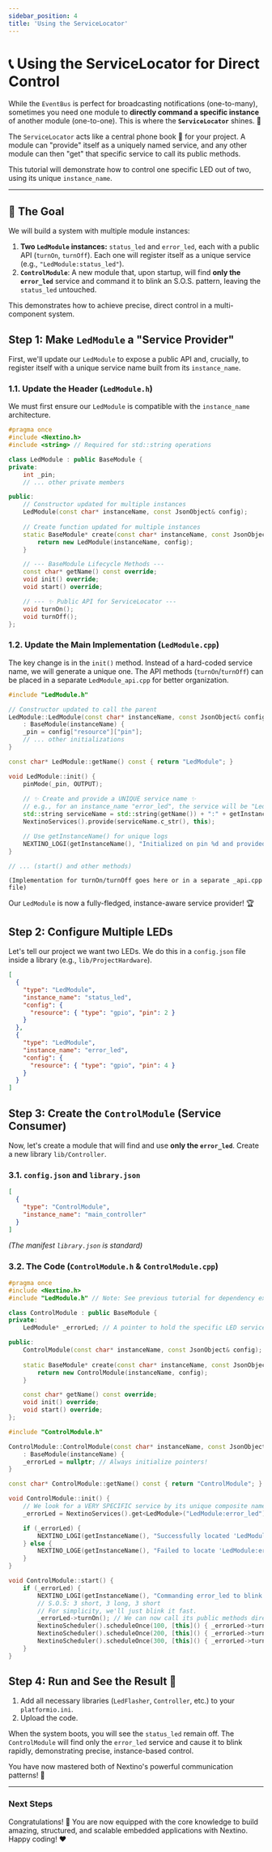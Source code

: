 ```yaml
---
sidebar_position: 4
title: 'Using the ServiceLocator'
---
```


# 📞 Using the ServiceLocator for Direct Control

While the `EventBus` is perfect for broadcasting notifications (one-to-many), sometimes you need one module to **directly command a specific instance** of another module (one-to-one). This is where the **`ServiceLocator`** shines. 🎯

The `ServiceLocator` acts like a central phone book 📖 for your project. A module can "provide" itself as a uniquely named service, and any other module can then "get" that specific service to call its public methods.

This tutorial will demonstrate how to control one specific LED out of two, using its unique `instance_name`.

---

## 🎯 The Goal

We will build a system with multiple module instances:

1. **Two `LedModule` instances:** `status_led` and `error_led`, each with a public API (`turnOn`, `turnOff`). Each one will register itself as a unique service (e.g., `"LedModule:status_led"`).
2. **`ControlModule`**: A new module that, upon startup, will find **only the `error_led`** service and command it to blink an S.O.S. pattern, leaving the `status_led` untouched.

This demonstrates how to achieve precise, direct control in a multi-component system.

## Step 1: Make `LedModule` a "Service Provider"

First, we'll update our `LedModule` to expose a public API and, crucially, to register itself with a unique service name built from its `instance_name`.

### 1.1. Update the Header (`LedModule.h`)

We must first ensure our `LedModule` is compatible with the `instance_name` architecture.

```cpp title="lib/LedFlasher/src/LedModule.h"
#pragma once
#include <Nextino.h>
#include <string> // Required for std::string operations

class LedModule : public BaseModule {
private:
    int _pin;
    // ... other private members

public:
    // Constructor updated for multiple instances
    LedModule(const char* instanceName, const JsonObject& config);
    
    // Create function updated for multiple instances
    static BaseModule* create(const char* instanceName, const JsonObject& config) {
        return new LedModule(instanceName, config);
    }

    // --- BaseModule Lifecycle Methods ---
    const char* getName() const override;
    void init() override;
    void start() override;

    // --- ✨ Public API for ServiceLocator ---
    void turnOn();
    void turnOff();
};
```

### 1.2. Update the Main Implementation (`LedModule.cpp`)

The key change is in the `init()` method. Instead of a hard-coded service name, we will generate a unique one. The API methods (`turnOn`/`turnOff`) can be placed in a separate `LedModule_api.cpp` for better organization.

```cpp title="lib/LedFlasher/src/LedModule.cpp"
#include "LedModule.h"

// Constructor updated to call the parent
LedModule::LedModule(const char* instanceName, const JsonObject& config)
    : BaseModule(instanceName) {
    _pin = config["resource"]["pin"];
    // ... other initializations
}

const char* LedModule::getName() const { return "LedModule"; }

void LedModule::init() {
    pinMode(_pin, OUTPUT);
    
    // ✨ Create and provide a UNIQUE service name ✨
    // e.g., for an instance_name "error_led", the service will be "LedModule:error_led"
    std::string serviceName = std::string(getName()) + ":" + getInstanceName();
    NextinoServices().provide(serviceName.c_str(), this);

    // Use getInstanceName() for unique logs
    NEXTINO_LOGI(getInstanceName(), "Initialized on pin %d and provided service '%s'.", _pin, serviceName.c_str());
}

// ... (start() and other methods)
```

`(Implementation for turnOn/turnOff goes here or in a separate _api.cpp file)`

Our `LedModule` is now a fully-fledged, instance-aware service provider! 🏆

## Step 2: Configure Multiple LEDs

Let's tell our project we want two LEDs. We do this in a `config.json` file inside a library (e.g., `lib/ProjectHardware`).

```json title="lib/ProjectHardware/config.json"
[
  {
    "type": "LedModule",
    "instance_name": "status_led",
    "config": {
      "resource": { "type": "gpio", "pin": 2 }
    }
  },
  {
    "type": "LedModule",
    "instance_name": "error_led",
    "config": {
      "resource": { "type": "gpio", "pin": 4 }
    }
  }
]
```

## Step 3: Create the `ControlModule` (Service Consumer)

Now, let's create a module that will find and use **only the `error_led`**. Create a new library `lib/Controller`.

### 3.1. `config.json` and `library.json`

```json title="lib/Controller/config.json"
[
  {
    "type": "ControlModule",
    "instance_name": "main_controller"
  }
]
```

_(The manifest `library.json` is standard)_

### 3.2. The Code (`ControlModule.h` & `ControlModule.cpp`)

```cpp title="lib/Controller/src/ControlModule.h"
#pragma once
#include <Nextino.h>
#include "LedModule.h" // Note: See previous tutorial for dependency explanation

class ControlModule : public BaseModule {
private:
    LedModule* _errorLed; // A pointer to hold the specific LED service

public:
    ControlModule(const char* instanceName, const JsonObject& config);
    
    static BaseModule* create(const char* instanceName, const JsonObject& config) {
        return new ControlModule(instanceName, config);
    }

    const char* getName() const override;
    void init() override;
    void start() override;
};
```

```cpp title="lib/Controller/src/ControlModule.cpp"
#include "ControlModule.h"

ControlModule::ControlModule(const char* instanceName, const JsonObject& config)
    : BaseModule(instanceName) {
    _errorLed = nullptr; // Always initialize pointers!
}

const char* ControlModule::getName() const { return "ControlModule"; }

void ControlModule::init() {
    // We look for a VERY SPECIFIC service by its unique composite name
    _errorLed = NextinoServices().get<LedModule>("LedModule:error_led");

    if (_errorLed) {
        NEXTINO_LOGI(getInstanceName(), "Successfully located 'LedModule:error_led'.");
    } else {
        NEXTINO_LOGE(getInstanceName(), "Failed to locate 'LedModule:error_led'!");
    }
}

void ControlModule::start() {
    if (_errorLed) {
        NEXTINO_LOGI(getInstanceName(), "Commanding error_led to blink S.O.S.");
        // S.O.S: 3 short, 3 long, 3 short
        // For simplicity, we'll just blink it fast.
        _errorLed->turnOn(); // We can now call its public methods directly!
        NextinoScheduler().scheduleOnce(100, [this]() { _errorLed->turnOff(); });
        NextinoScheduler().scheduleOnce(200, [this]() { _errorLed->turnOn(); });
        NextinoScheduler().scheduleOnce(300, [this]() { _errorLed->turnOff(); });
    }
}
```

## Step 4: Run and See the Result 🔬

1. Add all necessary libraries (`LedFlasher`, `Controller`, etc.) to your `platformio.ini`.
2. Upload the code.

When the system boots, you will see the `status_led` remain off. The `ControlModule` will find only the `error_led` service and cause it to blink rapidly, demonstrating precise, instance-based control.

You have now mastered both of Nextino's powerful communication patterns! 🎉

---

### Next Steps

Congratulations! 🎉 You are now equipped with the core knowledge to build amazing, structured, and scalable embedded applications with Nextino. Happy coding! ❤️
